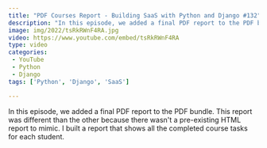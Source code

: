 ```yaml
---
title: "PDF Courses Report - Building SaaS with Python and Django #132"
description: "In this episode, we added a final PDF report to the PDF bundle. This report was different than the other because there wasn't a pre-existing HTML report to mimic. I built a report that shows all the completed course tasks for each student."
image: img/2022/tsRkRWnF4RA.jpg
video: https://www.youtube.com/embed/tsRkRWnF4RA
type: video
categories:
 - YouTube
 - Python
 - Django
tags: ['Python', 'Django', 'SaaS']

---
```


In this episode, we added a final PDF report to the PDF bundle. This report was different than the other because there wasn't a pre-existing HTML report to mimic. I built a report that shows all the completed course tasks for each student.
